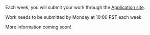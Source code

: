Each week, you will submit your work through the [Application site](http://apply.devbootcamp.com).

Work needs to be submitted by Monday at 10:00 PST each week.

More information coming soon!